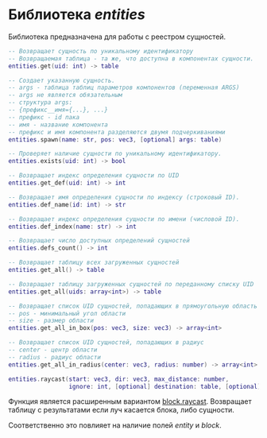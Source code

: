 # Библиотека *entities*

Библиотека предназначена для работы с реестром сущностей.

```lua
-- Возвращает сущность по уникальному идентификатору
-- Возвращаемая таблица - та же, что доступна в компонентах сущности.
entities.get(uid: int) -> table

-- Создает указанную сущность.
-- args - таблица таблиц параметров компонентов (переменная ARGS)
-- args не является обязательным
-- структура args:
-- {префикс__имя={...}, ...}
-- префикс - id пака
-- имя - название компонента
-- префикс и имя компонента разделяются двумя подчеркиваниями
entities.spawn(name: str, pos: vec3, [optional] args: table)

-- Проверяет наличие сущности по уникальному идентификатору.
entities.exists(uid: int) -> bool

-- Возвращает индекс определения сущности по UID
entities.get_def(uid: int) -> int

-- Возвращает имя определения сущности по индексу (строковый ID).
entities.def_name(id: int) -> str

-- Возвращает индекс определения сущности по имени (числовой ID).
entities.def_index(name: str) -> int

-- Возвращает число доступных определений сущностей
entities.defs_count() -> int

-- Возвращает таблицу всех загруженных сущностей
entities.get_all() -> table

-- Возвращает таблицу загруженных сущностей по переданному списку UID
entities.get_all(uids: array<int>) -> table

-- Возвращает список UID сущностей, попадающих в прямоугольную область
-- pos - минимальный угол области
-- size - размер области
entities.get_all_in_box(pos: vec3, size: vec3) -> array<int>

-- Возвращает список UID сущностей, попадающих в радиус
-- center - центр области
-- radius - радиус области
entities.get_all_in_radius(center: vec3, radius: number) -> array<int>
```

```lua
entities.raycast(start: vec3, dir: vec3, max_distance: number,
                 ignore: int, [optional] destination: table, [optional] filter: table) -> table или nil
```

Функция является расширенным вариантом [block.raycast](libblock.md#raycast). Возвращает таблицу с результатами если луч касается блока, либо сущности.

Соответственно это повлияет на наличие полей *entity* и *block*.
